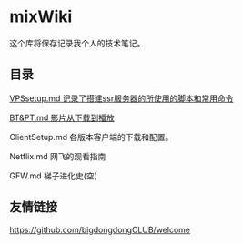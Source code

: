 # mixWiki

这个库将保存记录我个人的技术笔记。


## 目录

[VPSsetup.md    记录了搭建ssr服务器的所使用的脚本和常用命令](https://github.com/zeisscai/mixWiki/blob/master/VPSsetup.md)

[BT&PT.md    影片从下载到播放](https://github.com/zeisscai/mixWiki/blob/master/BT%26PT.md)

ClientSetup.md 各版本客户端的下载和配置。

Netflix.md     网飞的观看指南

GFW.md    梯子进化史(空)

## 友情链接

https://github.com/bigdongdongCLUB/welcome


